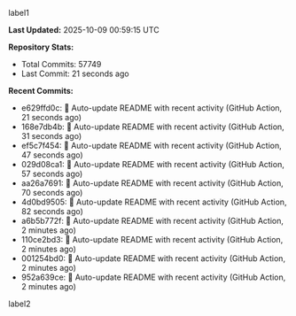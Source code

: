 
label1 
<!-- ACTIVITY_START -->
**Last Updated:** 2025-10-09 00:59:15 UTC

**Repository Stats:**
- Total Commits: 57749
- Last Commit: 21 seconds ago

**Recent Commits:**
- e629ffd0c: 🤖 Auto-update README with recent activity (GitHub Action, 21 seconds ago)
- 168e7db4b: 🤖 Auto-update README with recent activity (GitHub Action, 31 seconds ago)
- ef5c7f454: 🤖 Auto-update README with recent activity (GitHub Action, 47 seconds ago)
- 029d08ca1: 🤖 Auto-update README with recent activity (GitHub Action, 57 seconds ago)
- aa26a7691: 🤖 Auto-update README with recent activity (GitHub Action, 70 seconds ago)
- 4d0bd9505: 🤖 Auto-update README with recent activity (GitHub Action, 82 seconds ago)
- a6b5b772f: 🤖 Auto-update README with recent activity (GitHub Action, 2 minutes ago)
- 110ce2bd3: 🤖 Auto-update README with recent activity (GitHub Action, 2 minutes ago)
- 001254bd0: 🤖 Auto-update README with recent activity (GitHub Action, 2 minutes ago)
- 952a639ce: 🤖 Auto-update README with recent activity (GitHub Action, 2 minutes ago)
<!-- ACTIVITY_END -->

label2
